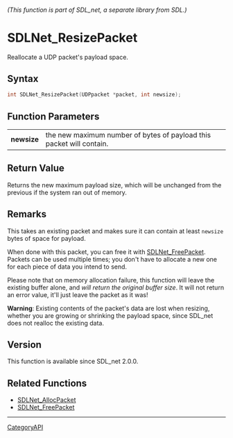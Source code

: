 ###### (This function is part of SDL_net, a separate library from SDL.)
# SDLNet_ResizePacket

Reallocate a UDP packet's payload space.

## Syntax

```c
int SDLNet_ResizePacket(UDPpacket *packet, int newsize);

```

## Function Parameters

|                 |                                                                      |
| --------------- | -------------------------------------------------------------------- |
| **newsize**     | the new maximum number of bytes of payload this packet will contain. |

## Return Value

Returns the new maximum payload size, which will be unchanged from the
previous if the system ran out of memory.

## Remarks

This takes an existing packet and makes sure it can contain at least
`newsize` bytes of space for payload.

When done with this packet, you can free it with
[SDLNet_FreePacket](SDLNet_FreePacket.md). Packets can be used multiple times;
you don't have to allocate a new one for each piece of data you intend to
send.

Please note that on memory allocation failure, this function will leave the
existing buffer alone, and _will return the original buffer size_. It will
not return an error value, it'll just leave the packet as it was!

**Warning**: Existing contents of the packet's data are lost when resizing,
whether you are growing or shrinking the payload space, since SDL_net does
not realloc the existing data.

## Version

This function is available since SDL_net 2.0.0.

## Related Functions

* [SDLNet_AllocPacket](SDLNet_AllocPacket.md)
* [SDLNet_FreePacket](SDLNet_FreePacket.md)

----
[CategoryAPI](CategoryAPI.md)
